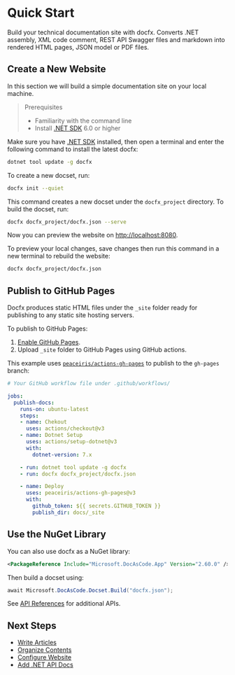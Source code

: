 # Quick Start

Build your technical documentation site with docfx. Converts .NET assembly, XML code comment, REST API Swagger files and markdown into rendered HTML pages, JSON model or PDF files.

## Create a New Website

In this section we will build a simple documentation site on your local machine.

> Prerequisites
> - Familiarity with the command line
> - Install [.NET SDK](https://dotnet.microsoft.com/en-us/download) 6.0 or higher

Make sure you have [.NET SDK](https://dotnet.microsoft.com/en-us/download) installed, then open a terminal and enter the following command to install the latest docfx:

```bash
dotnet tool update -g docfx
```

To create a new docset, run:

```bash
docfx init --quiet
```

This command creates a new docset under the `docfx_project` directory. To build the docset, run: 

```bash
docfx docfx_project/docfx.json --serve
```

Now you can preview the website on <http://localhost:8080>.

To preview your local changes, save changes then run this command in a new terminal to rebuild the website:

```bash
docfx docfx_project/docfx.json
```

## Publish to GitHub Pages

Docfx produces static HTML files under the `_site` folder ready for publishing to any static site hosting servers.

To publish to GitHub Pages:
1. [Enable GitHub Pages](https://docs.github.com/en/pages/quickstart).
2. Upload `_site` folder to GitHub Pages using GitHub actions.

This example uses [`peaceiris/actions-gh-pages`](https://github.com/marketplace/actions/github-pages-action) to publish to the `gh-pages` branch:

```yaml
# Your GitHub workflow file under .github/workflows/

jobs:
  publish-docs:
    runs-on: ubuntu-latest
    steps:
    - name: Chekout
      uses: actions/checkout@v3
    - name: Dotnet Setup
      uses: actions/setup-dotnet@v3
      with:
        dotnet-version: 7.x

    - run: dotnet tool update -g docfx
    - run: docfx docfx_project/docfx.json

    - name: Deploy
      uses: peaceiris/actions-gh-pages@v3
      with:
        github_token: ${{ secrets.GITHUB_TOKEN }}
        publish_dir: docs/_site
```

## Use the NuGet Library

You can also use docfx as a NuGet library:

```xml
<PackageReference Include="Microsoft.DocAsCode.App" Version="2.60.0" />
```

Then build a docset using:

```cs
await Microsoft.DocAsCode.Docset.Build("docfx.json");
```

See [API References](api/Microsoft.DocAsCode.yml) for additional APIs.

## Next Steps

- [Write Articles](docs/markdown.md)
- [Organize Contents](docs/table-of-contents.md)
- [Configure Website](docs/config.md)
- [Add .NET API Docs](docs/dotnet-api-docs.md)
